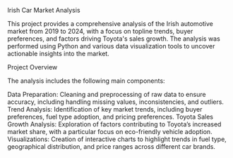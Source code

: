Irish Car Market Analysis

This project provides a comprehensive analysis of the Irish automotive market from 2019 to 2024, with a focus on topline trends, buyer preferences, and factors driving Toyota's sales growth. The analysis was performed using Python and various data visualization tools to uncover actionable insights into the market.

Project Overview

The analysis includes the following main components:

Data Preparation: Cleaning and preprocessing of raw data to ensure accuracy, including handling missing values, inconsistencies, and outliers.
Trend Analysis: Identification of key market trends, including buyer preferences, fuel type adoption, and pricing preferences.
Toyota Sales Growth Analysis: Exploration of factors contributing to Toyota’s increased market share, with a particular focus on eco-friendly vehicle adoption.
Visualizations: Creation of interactive charts to highlight trends in fuel type, geographical distribution, and price ranges across different car brands.
